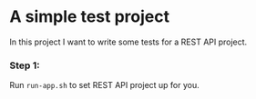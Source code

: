 # A simple test project
In this project I want to write some tests for a REST API project.
### Step 1:
Run `run-app.sh` to set REST API project up for you.
